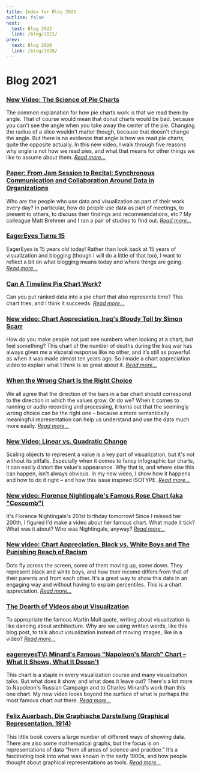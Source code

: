 ```yaml
---
title: Index for Blog 2021
outline: false
next:
  text: Blog 2022
  link: /blog/2022/
prev:
  text: Blog 2020
  link: /blog/2020/
---
```


# Blog 2021

### <a href="/blog/2021/new-video-the-science-of-pie-charts">New Video: The Science of Pie Charts</a>
The common explanation for how pie charts work is that we read them by angle. That of course would mean that donut charts would be bad, because you can't see the angle when you take away the center of the pie. Changing the radius of a slice wouldn't matter though, because that doesn't change the angle. But there is no evidence that angle is how we read pie charts, quite the opposite actually. In this new video, I walk through five reasons why angle is not how we read pies, and what that means for other things we like to assume about them. _<a href="/blog/2021/new-video-the-science-of-pie-charts">Read more…</a>_

### <a href="/blog/2021/paper-from-jam-session-to-recital-synchronous-communication-and-collaboration-around-data-in-organizations">Paper: From Jam Session to Recital: Synchronous Communication and Collaboration Around Data in Organizations</a>
Who are the people who use data and visualization as part of their work every day? In particular, how do people use data as part of meetings, to present to others, to discuss their findings and recommendations, etc.? My colleague Matt Brehmer and I ran a pair of studies to find out. _<a href="/blog/2021/paper-from-jam-session-to-recital-synchronous-communication-and-collaboration-around-data-in-organizations">Read more…</a>_

### <a href="/blog/2021/eagereyes-turns-15">EagerEyes Turns 15</a>
EagerEyes is 15 years old today! Rather than look back at 15 years of visualization and blogging (though I will do a little of that too), I want to reflect a bit on what blogging means today and where things are going. _<a href="/blog/2021/eagereyes-turns-15">Read more…</a>_

### <a href="/blog/2021/can-a-timeline-pie-chart-work">Can A Timeline Pie Chart Work?</a>
Can you put ranked data into a pie chart that also represents time? This chart tries, and I think it succeeds. _<a href="/blog/2021/can-a-timeline-pie-chart-work">Read more…</a>_

### <a href="/blog/2021/new-video-chart-appreciation-iraqs-bloody-toll-by-simon-scarr">New video: Chart Appreciation, Iraq's Bloody Toll by Simon Scarr</a>
How do you make people not just see numbers when looking at a chart, but feel something? This chart of the number of deaths during the Iraq war has always given me a visceral response like no other, and it’s still as powerful as when it was made almost ten years ago. So I made a chart appreciation video to explain what I think is so great about it. _<a href="/blog/2021/new-video-chart-appreciation-iraqs-bloody-toll-by-simon-scarr">Read more…</a>_

### <a href="/blog/2021/when-the-wrong-chart-is-the-right-choice">When the Wrong Chart Is the Right Choice</a>
We all agree that the direction of the bars in a bar chart should correspond to the direction in which the values grow. Or do we? When it comes to running or audio recording and processing, it turns out that the seemingly wrong choice can be the right one – because a more semantically meaningful representation can help us understand and use the data much more easily. _<a href="/blog/2021/when-the-wrong-chart-is-the-right-choice">Read more…</a>_

### <a href="/blog/2021/new-video-linear-vs-quadratic-change">New Video: Linear vs. Quadratic Change</a>
Scaling objects to represent a value is a key part of visualization, but it's not without its pitfalls. Especially when it comes to fancy infographic bar charts, it can easily distort the value's appearance. Why that is, and where else this can happen, isn't always obvious. In my new video, I show how it happens and how to do it right – and how this issue inspired ISOTYPE. _<a href="/blog/2021/new-video-linear-vs-quadratic-change">Read more…</a>_

### <a href="/blog/2021/new-video-florence-nightingales-famous-rose-chart-aka-coxcomb">New video: Florence Nightingale's Famous Rose Chart (aka "Coxcomb")</a>
It's Florence Nightingale's 201st birthday tomorrow! Since I missed her 200th, I figured I'd make a video about her famous chart. What made it tick? What was it about? Who was Nightingale, anyway? _<a href="/blog/2021/new-video-florence-nightingales-famous-rose-chart-aka-coxcomb">Read more…</a>_

### <a href="/blog/2021/new-video-chart-appreciation-black-vs-white-boys-and-the-punishing-reach-of-racism">New video: Chart Appreciation, Black vs. White Boys and The Punishing Reach of Racism</a>
Dots fly across the screen, some of them moving up, some down. They represent black and white boys, and how their income differs from that of their parents and from each other. It's a great way to show this data in an engaging way and without having to explain percentiles. This is a chart appreciation. _<a href="/blog/2021/new-video-chart-appreciation-black-vs-white-boys-and-the-punishing-reach-of-racism">Read more…</a>_

### <a href="/blog/2021/the-dearth-of-videos-about-visualization">The Dearth of Videos about Visualization</a>
To appropriate the famous Martin Mull quote, writing about visualization is like dancing about architecture. Why are we using written words, like this blog post, to talk about visualization instead of moving images, like in a video? _<a href="/blog/2021/the-dearth-of-videos-about-visualization">Read more…</a>_

### <a href="/blog/2021/eagereyestv-minards-famous-napoleons-march-chart-what-it-shows-what-it-doesnt">eagereyesTV: Minard's Famous "Napoleon's March" Chart – What It Shows, What It Doesn't</a>
This chart is a staple in every visualization course and many visualization talks. But what does it show, and what does it leave out? There's a lot more to Napoleon's Russian Campaign and to Charles Minard's work than this one chart. My new video looks beyond the surface of what is perhaps the most famous chart out there. _<a href="/blog/2021/eagereyestv-minards-famous-napoleons-march-chart-what-it-shows-what-it-doesnt">Read more…</a>_

### <a href="/blog/2021/felix-auerbach-die-graphische-darstellung-graphical-representation-1914">Felix Auerbach, Die Graphische Darstellung (Graphical Representation, 1914)</a>
This little book covers a large number of different ways of showing data. There are also some mathematical graphs, but the focus is on representations of data “from all areas of science and practice.” It’s a fascinating look into what was known in the early 1900s, and how people thought about graphical representations as tools. _<a href="/blog/2021/felix-auerbach-die-graphische-darstellung-graphical-representation-1914">Read more…</a>_

